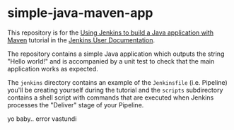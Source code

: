 # simple-java-maven-app

This repository is for the
[Using Jenkins to build a Java application with Maven](https://jenkins.io/doc/tutorials/building-a-java-app-with-maven/)
tutorial in the [Jenkins User Documentation](https://jenkins.io/doc/).

The repository contains a simple Java application which outputs the string
"Hello world!" and is accompanied by a unit test to check that the main
application works as expected.

The `jenkins` directory contains an example of the `Jenkinsfile` (i.e. Pipeline)
you'll be creating yourself during the tutorial and the `scripts` subdirectory
contains a shell script with commands that are executed when Jenkins processes
the "Deliver" stage of your Pipeline. 

yo baby.. error vastundi

